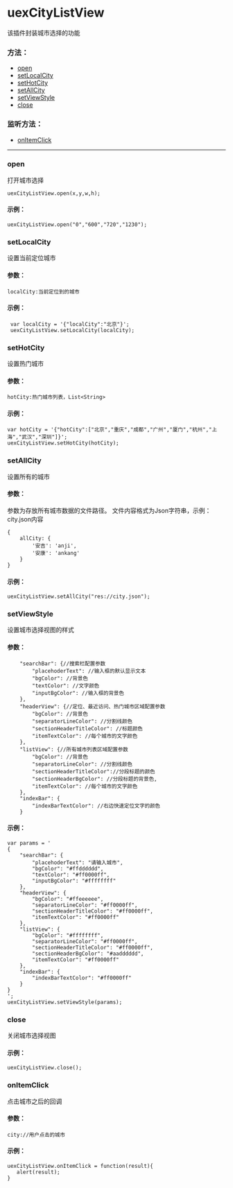 # uexCityListView
   该插件封装城市选择的功能

### 方法：
* [open](#open)
* [setLocalCity](#setLocalCity)
* [setHotCity](#setHotCity)
* [setAllCity](#setAllCity)
* [setViewStyle](#setViewStyle)
* [close](#close)

### 监听方法：
* [onItemClick](#onItemClick)

---

### open 
打开城市选择

```
uexCityListView.open(x,y,w,h);
```
#### 示例：
```
uexCityListView.open("0","600","720","1230");
```

### setLocalCity
设置当前定位城市


#### 参数：
```
localCity:当前定位到的城市
```

#### 示例：

```
 var localCity = '{"localCity":"北京"}';
 uexCityListView.setLocalCity(localCity);
```

### setHotCity
设置热门城市

#### 参数：
```
hotCity:热门城市列表，List<String>
```

#### 示例：

```
var hotCity = '{"hotCity":["北京","重庆","成都","广州","厦门","杭州","上海","武汉","深圳"]}';
uexCityListView.setHotCity(hotCity);
```

### setAllCity
设置所有的城市

#### 参数：
参数为存放所有城市数据的文件路径。
文件内容格式为Json字符串，示例：
city.json内容

```
{
    allCity: {
        '安吉': 'anji',
        '安康': 'ankang'
    }
}
```

#### 示例：

```
uexCityListView.setAllCity("res://city.json");
```

### setViewStyle
设置城市选择视图的样式

#### 参数：

```
    "searchBar": {//搜索栏配置参数
        "placehoderText": //输入框的默认显示文本 
        "bgColor": //背景色
        "textColor": //文字颜色 
        "inputBgColor": //输入框的背景色
    }, 
    "headerView": {//定位、最近访问、热门城市区域配置参数
        "bgColor": //背景色
        "separatorLineColor": //分割线颜色
        "sectionHeaderTitleColor": //标题颜色
        "itemTextColor": //每个城市的文字颜色
    }, 
    "listView": {//所有城市列表区域配置参数
        "bgColor": //背景色
        "separatorLineColor": //分割线颜色
        "sectionHeaderTitleColor"://分段标题的颜色 
        "sectionHeaderBgColor": //分段标题的背景色, 
        "itemTextColor": //每个城市的文字颜色
    }, 
    "indexBar": {
        "indexBarTextColor": //右边快速定位文字的颜色
    }

```

#### 示例：

```
var params = '
{
    "searchBar": {
        "placehoderText": "请输入城市", 
        "bgColor": "#ffdddddd", 
        "textColor": "#ff0000ff", 
        "inputBgColor": "#ffffffff"
    }, 
    "headerView": {
        "bgColor": "#ffeeeeee", 
        "separatorLineColor": "#ff0000ff", 
        "sectionHeaderTitleColor": "#ff0000ff", 
        "itemTextColor": "#ff0000ff"
    }, 
    "listView": {
        "bgColor": "#ffffffff", 
        "separatorLineColor": "#ff0000ff", 
        "sectionHeaderTitleColor": "#ff0000ff", 
        "sectionHeaderBgColor": "#aadddddd", 
        "itemTextColor": "#ff0000ff"
    }, 
    "indexBar": {
        "indexBarTextColor": "#ff0000ff"
    }
}
';
uexCityListView.setViewStyle(params);
```

### close
关闭城市选择视图

#### 示例：

```
uexCityListView.close();
```

### onItemClick
点击城市之后的回调

#### 参数：
```
city://用户点击的城市
```

#### 示例：

```
uexCityListView.onItemClick = function(result){
   alert(result);
}
```
